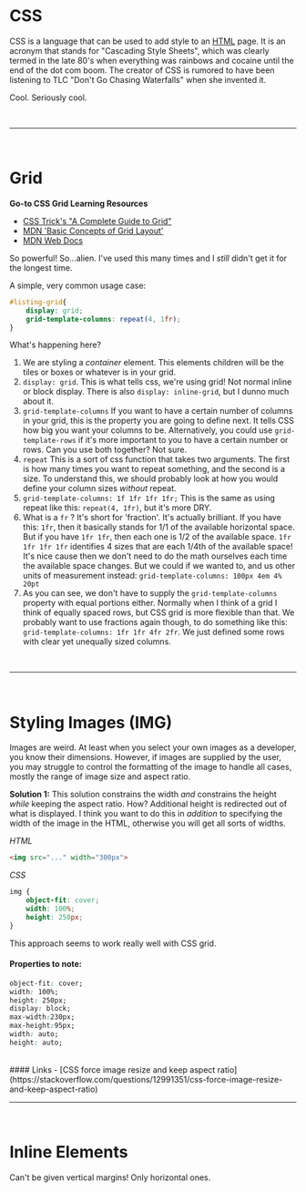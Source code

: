 # CSS

CSS is a language that can be used to add style to an [HTML](../pages/HTML) page. It is an acronym that stands for "Cascading Style Sheets", which was clearly termed in the late 80's when everything was rainbows and cocaine until the end of the dot com boom. The creator of CSS is rumored to have been listening to TLC "Don't Go Chasing Waterfalls" when she invented it.

Cool. Seriously cool.

<br>

-----

<br>

# Grid

**Go-to CSS Grid Learning Resources**

- [CSS Trick's "A Complete Guide to Grid"](https://css-tricks.com/snippets/css/complete-guide-grid/)
- [MDN 'Basic Concepts of Grid Layout' ](https://developer.mozilla.org/en-US/docs/Web/CSS/CSS_Grid_Layout/Basic_Concepts_of_Grid_Layout)
- [MDN Web Docs](https://developer.mozilla.org/en-US/docs/Web/CSS/CSS_Grid_Layout)

So powerful! So...alien. I've used this many times and I *still* didn't get it for the longest time.

A simple, very common usage case: 

```css
#listing-grid{
	display: grid;
	grid-template-columns: repeat(4, 1fr);
}
```

What's happening here?

1) We are styling a *container* element. This elements children will be the tiles or boxes or whatever is in your grid.
2) `display: grid`. This is what tells css, we're using grid! Not normal inline or block display. There is also `display: inline-grid`, but I dunno much about it.
3) `grid-template-columns` If you want to have a certain number of columns in your grid, this is the property you are going to define next. It tells CSS how big you want your columns to be. Alternatively, you could use `grid-template-rows` if it's more important to you to have a certain number or rows. Can you use both together? Not sure.
4) `repeat` This is a sort of css function that takes two arguments. The first is how many times you want to repeat something, and the second is a size. To understand this, we should probably look at how you would define your column sizes *without* repeat.
5) `grid-template-columns: 1f 1fr 1fr 1fr;` This is the same as using repeat like this: `repeat(4, 1fr)`, but it's more DRY.
6) What is a `fr` ? It's short for 'fraction'. It's actually brilliant. If you have this: `1fr`, then it basically stands for 1/1 of the available horizontal space. But if you have `1fr 1fr`, then each one is 1/2 of the available space. `1fr 1fr 1fr 1fr` identifies 4 sizes that are each 1/4th of the available space! It's nice cause then we don't need to do the math ourselves each time the available space changes. But we could if we wanted to, and us other units of measurement instead: `grid-template-columns: 100px 4em 4% 20pt`
7) As you can see, we don't have to supply the `grid-template-columns` property with equal portions either. Normally when I think of a grid I think of equally spaced rows, but CSS grid is more flexible than that. We probably want to use fractions again though, to do something like this: `grid-template-columns: 1fr 1fr 4fr 2fr`. We just defined some rows with clear yet unequally sized columns.

<br> 

---

<br>


# Styling Images (IMG)
Images are weird. At least when you select your own images as a developer, you know their dimensions. However, if images are supplied by the user, you may struggle to control the formatting of the image to handle all cases, mostly the range of image size and aspect ratio.

**Solution 1:**
This solution constrains the width *and* constrains the height *while* keeping the aspect ratio. How? Additional height is redirected out of what is displayed. I think you want to do this in *addition* to specifying the width of the image in the HTML, otherwise you will get all sorts of widths.

*HTML*
```HTML
<img src="..." width="300px">
```

*CSS*
```css
img {
	object-fit: cover;
	width: 100%;
	height: 250px;
}
```

This approach seems to work really well with CSS grid.


#### Properties to note:
```css
object-fit: cover;
width: 100%;
height: 250px;
display: block;
max-width:230px;
max-height:95px;
width: auto;
height: auto;
```

<br> 
#### Links
- [CSS force image resize and keep aspect ratio](https://stackoverflow.com/questions/12991351/css-force-image-resize-and-keep-aspect-ratio)


<br> 

---

<br>


# Inline Elements
Can't be given vertical margins! Only horizontal ones.